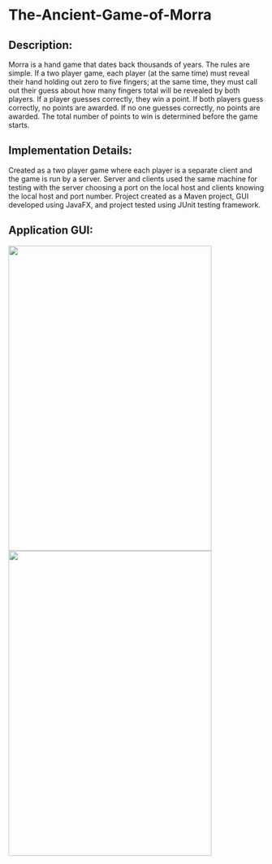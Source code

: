 # The-Ancient-Game-of-Morra
<h2><strong>Description:</strong></h2>

Morra is a hand game that dates back thousands of years. The rules are simple. If a two player game, each player (at the same time) must reveal their hand holding out zero to five fingers; at the same time, they must call out their guess about how many fingers total will be revealed by both players. If a player guesses correctly, they win a point. If both players guess correctly, no points are awarded. If no one guesses correctly, no points are awarded. The total number of points to win is determined before the game starts.

<h2><strong>Implementation Details:</strong></h2>

Created as a two player game where each player is a separate client and the game is run by a server. Server and clients used the same machine for testing with the server choosing a port on the local host and clients knowing the local host and port number. Project created as a Maven project, GUI developed using JavaFX, and project tested using JUnit testing framework. 

<h2><strong>Application GUI:</strong></h2> 

<image src="Images/connection-screen.PNG" width="400" height="600"/>    <image src="Images/exit-screen.PNG" width="400" height="600"/>

